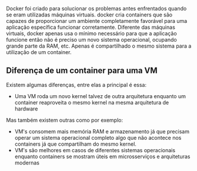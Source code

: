 Docker foi criado para solucionar os problemas antes enfrentados quando se eram utilizadas máquinas virtuais.
docker cria containers que são capazes de proporcionar um ambiente completamente favorável para uma aplicação específica funcionar corretamente. Diferente das máquinas virtuais, docker apenas usa o mínimo necessário para que a aplicação funcione então não é preciso um novo sistema operacional, ocupando grande parte da RAM, etc. Apenas é compartilhado o mesmo sistema para a utilização de um container.


## Diferença de um container para uma VM
Existem algumas diferenças, entre elas a principal é essa:
- Uma VM roda um novo kernel talvez de outra arquitetura enquanto um container reaproveita o mesmo kernel na mesma arquitetura de hardware

Mas também existem outras como por exemplo:
- VM's consomem mais memória RAM e armazenamento já que precisam operar um sistema operacional completo algo que não acontece nos containers já que compartilham do mesmo kernel.
- VM's são melhores em casos de diferentes sistemas operacionais enquanto containers se mostram úteis em microsserviços e arquiteturas modernas


